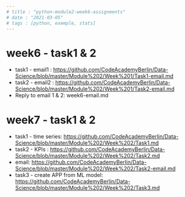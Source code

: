 ```yaml
---
# title : "python-module2-week6-assignments"
# date : "2021-03-05"
# tags : [python, exemple, stats]
---
```


# week6 - task1 & 2
- task1 - email1 : https://github.com/CodeAcademyBerlin/Data-Science/blob/master/Module%202/Week%201/Task1-email.md
- task2 - email2 : https://github.com/CodeAcademyBerlin/Data-Science/blob/master/Module%202/Week%201/Task2-email.md
- Reply to email 1 & 2: week6-email.md

# week7 - task1 & 2
- task1 - time series: https://github.com/CodeAcademyBerlin/Data-Science/blob/master/Module%202/Week%202/Task1.md
- task2 - KPIs : https://github.com/CodeAcademyBerlin/Data-Science/blob/master/Module%202/Week%202/Task2.md
- email: https://github.com/CodeAcademyBerlin/Data-Science/blob/master/Module%202/Week%202/Task2-email.md
- task3 - create APP from ML model: https://github.com/CodeAcademyBerlin/Data-Science/blob/master/Module%202/Week%202/Task3.md
